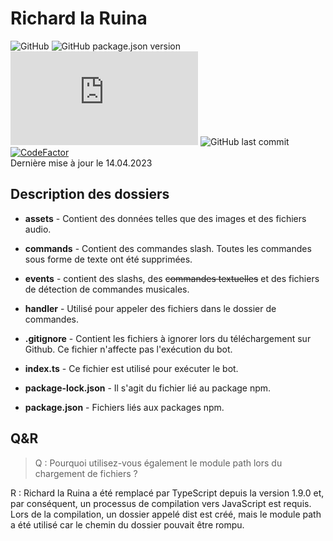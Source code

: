 # Richard la Ruina
![GitHub](https://img.shields.io/github/license/h4tsunem1ku/richard-la-ruina?style=flat-square) ![GitHub package.json version](https://img.shields.io/github/package-json/v/h4tsunem1ku/richard-la-ruina?style=flat-square) ![node-current](https://img.shields.io/node/v/discord.js?style=flat-square) ![GitHub last commit](https://img.shields.io/github/last-commit/h4tsunem1ku/richard-la-ruina?style=flat-square) [![CodeFactor](https://www.codefactor.io/repository/github/h4tsunem1ku/richard-la-ruina/badge)](https://www.codefactor.io/repository/github/h4tsunem1ku/richard-la-ruina)
</br> Dernière mise à jour le 14.04.2023
## Description des dossiers
* **assets** - Contient des données telles que des images et des fichiers audio.

* **commands** - Contient des commandes slash. Toutes les commandes sous forme de texte ont été supprimées.

* **events** - contient des slashs, des ~~commandes textuelles~~ et des fichiers de détection de commandes musicales.

* **handler** - Utilisé pour appeler des fichiers dans le dossier de commandes.

* **.gitignore** - Contient les fichiers à ignorer lors du téléchargement sur Github. Ce fichier n'affecte pas l'exécution du bot.

* **index.ts** - Ce fichier est utilisé pour exécuter le bot.

* **package-lock.json** - Il s'agit du fichier lié au package npm.

* **package.json** - Fichiers liés aux packages npm.

## Q&R
> Q : Pourquoi utilisez-vous également le module path lors du chargement de fichiers ?

R : Richard la Ruina a été remplacé par TypeScript depuis la version 1.9.0 et, par conséquent, un processus de compilation vers JavaScript est requis.<br>
Lors de la compilation, un dossier appelé dist est créé, mais le module path a été utilisé car le chemin du dossier pouvait être rompu.
